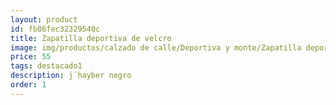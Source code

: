 ```yaml
---
layout: product
id: fb86fec32329540c
title: Zapatilla deportiva de velcro
image: img/productos/calzado de calle/Deportiva y monte/Zapatilla deportiva de velcro=55=destacado1=j´hayber negro.webp
price: 55
tags: destacado1
description: j´hayber negro
order: 1
---
```

